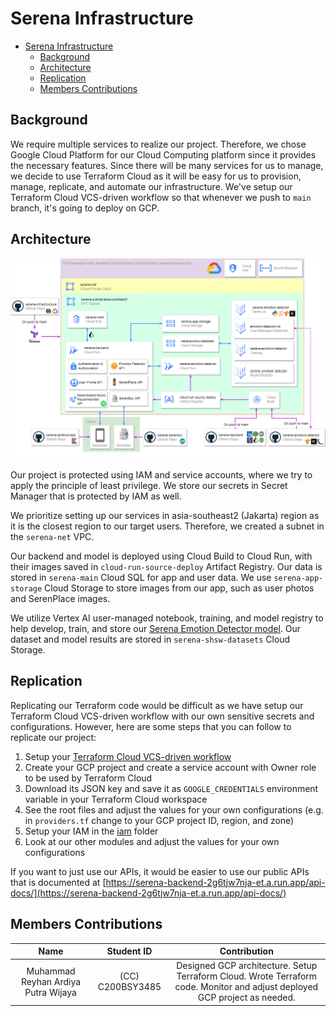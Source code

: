 # Serena Infrastructure

- [Serena Infrastructure](#serena-infrastructure)
  - [Background](#background)
  - [Architecture](#architecture)
  - [Replication](#replication)
  - [Members Contributions](#members-contributions)

## Background

We require multiple services to realize our project. Therefore, we chose Google Cloud Platform for our Cloud Computing platform since it provides the necessary features.
Since there will be many services for us to manage, we decide to use Terraform Cloud as it will be easy for us to provision, manage, replicate, and automate our infrastructure.
We've setup our Terraform Cloud VCS-driven workflow so that whenever we push to `main` branch, it's going to deploy on GCP.

## Architecture

![Serena Architecture diagram](architecture-diagram/serena-architecture.png)

Our project is protected using IAM and service accounts, where we try to apply the principle of least privilege.
We store our secrets in Secret Manager that is protected by IAM as well.  

We prioritize setting up our services in asia-southeast2 (Jakarta) region as it is the closest region to our target users. Therefore, we created a subnet in the `serena-net` VPC.

Our backend and model is deployed using Cloud Build to Cloud Run, with their images saved in `cloud-run-source-deploy` Artifact Registry. Our data is stored in `serena-main` Cloud SQL for app and user data.
We use `serena-app-storage` Cloud Storage to store images from our app, such as user photos and SerenPlace images.

We utilize Vertex AI user-managed notebook, training, and model registry to help develop, train, and store our [Serena Emotion Detector model](https://github.com/Serena-Smart-Home-Smart-Wellbeing/serena-emotion-detector). Our dataset and model results are stored in `serena-shsw-datasets` Cloud Storage.

## Replication

Replicating our Terraform code would be difficult as we have setup our Terraform Cloud VCS-driven workflow with our own sensitive secrets and configurations.
However, here are some steps that you can follow to replicate our project:

1. Setup your [Terraform Cloud VCS-driven workflow](https://www.google.com/url?sa=t&rct=j&q=&esrc=s&source=web&cd=&cad=rja&uact=8&ved=2ahUKEwjutNDf3qCDAxXQg2MGHbJKCVIQFnoECA8QAQ&url=https%3A%2F%2Fdeveloper.hashicorp.com%2Fterraform%2Ftutorials%2Fcloud-get-started%2Fcloud-vcs-change&usg=AOvVaw17FiA00kFb3_wx55tloPQx&opi=89978449)
2. Create your GCP project and create a service account with Owner role to be used by Terraform Cloud
3. Download its JSON key and save it as `GOOGLE_CREDENTIALS` environment variable in your Terraform Cloud workspace
4. See the root files and adjust the values for your own configurations (e.g. in `providers.tf` change to your GCP project ID, region, and zone)
5. Setup your IAM in the [iam](./modules/iam) folder
6. Look at our other modules and adjust the values for your own configurations

If you want to just use our APIs, it would be easier to use our public APIs that is documented at [https://serena-backend-2g6tjw7nja-et.a.run.app/api-docs/](https://serena-backend-2g6tjw7nja-et.a.run.app/api-docs/)

## Members Contributions

|              Name              |    Student ID    |                                                                                                                  Contribution                                                                                                                  |
|:------------------------------:|:----------------:|:----------------------------------------------------------------------------------------------------------------------------------------------------------------------------------------------------------------------------------------------:|
|      Muhammad Reyhan Ardiya Putra Wijaya      | (CC) C200BSY3485 | Designed GCP architecture. Setup Terraform Cloud. Wrote Terraform code. Monitor and adjust deployed GCP project as needed. |
